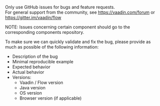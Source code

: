 Only use GitHub issues for bugs and feature requests.   
For general support from the community, see https://vaadin.com/forum or https://gitter.im/vaadin/flow

NOTE: Issues concerning certain component should go to the corresponding components repository.

To make sure we can quickly validate and fix the bug, please provide as much as possible of the following information:
- Description of the bug
- Minimal reproducible example
- Expected behavior
- Actual behavior
- Versions:
    - Vaadin / Flow version
    - Java version
    - OS version
    - Browser version (if applicable)
